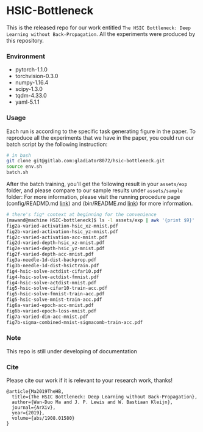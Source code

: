 # HSIC-Bottleneck
This is the released repo for our work entitled `The HSIC Bottleneck: Deep Learning without Back-Propagation`. All the experiments were produced by this repository.

### Environment
- pytorch-1.1.0
- torchvision-0.3.0
- numpy-1.16.4
- scipy-1.3.0
- tqdm-4.33.0
- yaml-5.1.1

### Usage

Each run is according to the specific task generating figure in the paper. To reproduce all the experiments that we have in the paper, you could run our batch script by the following instruction:
```sh
# in bash
git clone git@gitlab.com:gladiator8072/hsic-bottleneck.git 
source env.sh
batch.sh
```

After the batch training, you'll get the following result in your `assets/exp` folder, and please compare to our sample results under `assets/sample` folder:
For more information, please visit the running procedure page (config/READMD.md [link](config/README.md)) and (bin/README.md [link](bin/README.md)) for more information.
```sh
# there's fig* context at beginning for the convenience 
[mawand@machine HSIC-bottleneck]$ ls -l assets/exp | awk '{print $9}'
fig2a-varied-activation-hsic_xz-mnist.pdf
fig2b-varied-activation-hsic_yz-mnist.pdf
fig2c-varied-activation-acc-mnist.pdf
fig2d-varied-depth-hsic_xz-mnist.pdf
fig2e-varied-depth-hsic_yz-mnist.pdf
fig2f-varied-depth-acc-mnist.pdf
fig3a-needle-1d-dist-backprop.pdf
fig3b-needle-1d-dist-hsictrain.pdf
fig4-hsic-solve-actdist-cifar10.pdf
fig4-hsic-solve-actdist-fmnist.pdf
fig4-hsic-solve-actdist-mnist.pdf
fig5-hsic-solve-cifar10-train-acc.pdf
fig5-hsic-solve-fmnist-train-acc.pdf
fig5-hsic-solve-mnist-train-acc.pdf
fig6a-varied-epoch-acc-mnist.pdf
fig6b-varied-epoch-loss-mnist.pdf
fig7a-varied-dim-acc-mnist.pdf
fig7b-sigma-combined-mnist-sigmacomb-train-acc.pdf
```

### Note
This repo is still under developing of documentation

### Cite

Please cite our work if it is relevant to your research work, thanks!

```
@article{Ma2019TheHB,
  title={The HSIC Bottleneck: Deep Learning without Back-Propagation},
  author={Wan-Duo Ma and J. P. Lewis and W. Bastiaan Kleijn},
  journal={ArXiv},
  year={2019},
  volume={abs/1908.01580}
}
```